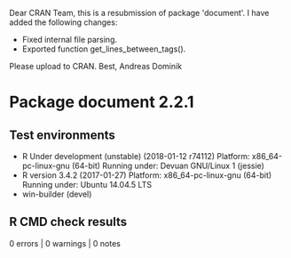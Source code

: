 Dear CRAN Team,
this is a resubmission of package 'document'. I have added the following changes:

* Fixed internal file parsing.
* Exported function get\_lines\_between\_tags().

Please upload to CRAN.
Best, Andreas Dominik

# Package document 2.2.1
## Test  environments 
- R Under development (unstable) (2018-01-12 r74112)
  Platform: x86_64-pc-linux-gnu (64-bit)
  Running under: Devuan GNU/Linux 1 (jessie)
- R version 3.4.2 (2017-01-27)
  Platform: x86_64-pc-linux-gnu (64-bit)
  Running under: Ubuntu 14.04.5 LTS
- win-builder (devel)

## R CMD check results
0 errors | 0 warnings | 0 notes

